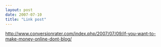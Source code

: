 ```yaml
---
layout: post
date: 2007-07-10
title: "Link post"
---
```

<http://www.conversionrater.com/index.php/2007/07/09/if-you-want-to-make-money-online-dont-blog/>

